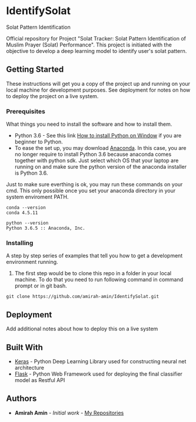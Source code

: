 # IdentifySolat
Solat Pattern Identification 

Official repository for Project "Solat Tracker: Solat Pattern Identification of Muslim Prayer (Solat) Performance". This project is initiated with the objective to develop a deep learning model to identify user's solat pattern. 

## Getting Started

These instructions will get you a copy of the project up and running on your local machine for development purposes. See deployment for notes on how to deploy the project on a live system.

### Prerequisites

What things you need to install the software and how to install them.

* Python 3.6 - See this link [How to install Python on Window](https://www.howtogeek.com/197947/how-to-install-python-on-windows/) if you are beginner to Python. 
* To ease the set up, you may download [Anaconda](https://www.anaconda.com/download/). In this case, you are no longer require to install Python 3.6 because anaconda comes together with python sdk. Just select which OS that your laptop are running on and make sure the python version of the anaconda installer is Python 3.6. 

Just to make sure everthing is ok, you may run these commands on your cmd. This only possible once you set your anaconda directory in your system enviroment PATH.

```
conda --version
conda 4.5.11

python --version
Python 3.6.5 :: Anaconda, Inc.
```

### Installing

A step by step series of examples that tell you how to get a development environment running.

1. The first step would be to clone this repo in a folder in your local machine. To do that you need to run following command in command prompt or in git bash.

```
git clone https://github.com/amirah-amin/IdentifySolat.git
```


## Deployment

Add additional notes about how to deploy this on a live system


## Built With

* [Keras](https://keras.io/) - Python Deep Learning Library used for constructing neural net architecture
* [Flask](http://flask.pocoo.org/) - Python Web Framework used for deploying the final classifier model as Restful API

## Authors

* **Amirah Amin** - *Initial work* - [My Repositories](https://github.com/amirah-amin)

